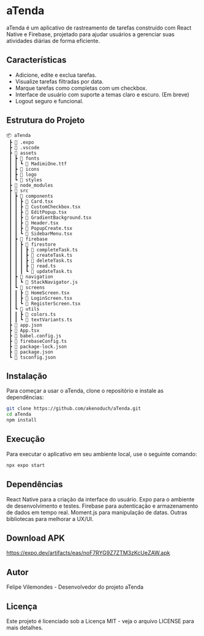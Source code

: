 # aTenda

aTenda é um aplicativo de rastreamento de tarefas construído com React Native e Firebase, projetado para ajudar usuários a gerenciar suas atividades diárias de forma eficiente.

## Características

- Adicione, edite e exclua tarefas.
- Visualize tarefas filtradas por data.
- Marque tarefas como completas com um checkbox.
- Interface de usuário com suporte a temas claro e escuro. (Em breve)
- Logout seguro e funcional.

## Estrutura do Projeto

```plaintext
📦 aTenda
 ┣ 📂 .expo
 ┣ 📂 .vscode
 ┣ 📂 assets
 ┃ ┣ 📂 fonts
 ┃ ┃ ┗ 📜 MadimiOne.ttf
 ┃ ┣ 📂 icons
 ┃ ┣ 📂 logo
 ┃ ┗ 📂 styles
 ┣ 📂 node_modules
 ┣ 📂 src
 ┃ ┣ 📂 components
 ┃ ┃ ┣ 📜 Card.tsx
 ┃ ┃ ┣ 📜 CustomCheckbox.tsx
 ┃ ┃ ┣ 📜 EditPopup.tsx
 ┃ ┃ ┣ 📜 GradientBackground.tsx
 ┃ ┃ ┣ 📜 Header.tsx
 ┃ ┃ ┣ 📜 PopupCreate.tsx
 ┃ ┃ ┗ 📜 SidebarMenu.tsx
 ┃ ┣ 📂 firebase
 ┃ ┃ ┣ 📂 firestore
 ┃ ┃ ┃ ┣ 📜 completeTask.ts
 ┃ ┃ ┃ ┣ 📜 createTask.ts
 ┃ ┃ ┃ ┣ 📜 deleteTask.ts
 ┃ ┃ ┃ ┣ 📜 read.ts
 ┃ ┃ ┃ ┗ 📜 updateTask.ts
 ┃ ┣ 📂 navigation
 ┃ ┃ ┗ 📜 StackNavigator.js
 ┃ ┗ 📂 screens
 ┃ ┃ ┣ 📜 HomeScreen.tsx
 ┃ ┃ ┣ 📜 LoginScreen.tsx
 ┃ ┃ ┗ 📜 RegisterScreen.tsx
 ┃ ┗ 📂 utils
 ┃ ┃ ┣ 📜 colors.ts
 ┃ ┃ ┗ 📜 textVariants.ts
 ┣ 📜 app.json
 ┣ 📜 App.tsx
 ┣ 📜 babel.config.js
 ┣ 📜 firebaseConfig.ts
 ┣ 📜 package-lock.json
 ┣ 📜 package.json
 ┗ 📜 tsconfig.json
```

## Instalação
Para começar a usar o aTenda, clone o repositório e instale as dependências:

```bash
git clone https://github.com/akenoduch/aTenda.git
cd aTenda
npm install
```
## Execução
Para executar o aplicativo em seu ambiente local, use o seguinte comando:
```bash
npx expo start
```

## Dependências
React Native para a criação da interface do usuário.
Expo para o ambiente de desenvolvimento e testes.
Firebase para autenticação e armazenamento de dados em tempo real.
Moment.js para manipulação de datas.
Outras bibliotecas para melhorar a UX/UI.

## Download APK
https://expo.dev/artifacts/eas/noF7RYG9Z7ZTM3zKcUeZAW.apk

## Autor
Felipe Vilemondes - Desenvolvedor do projeto aTenda

## Licença
Este projeto é licenciado sob a Licença MIT - veja o arquivo LICENSE para mais detalhes.
